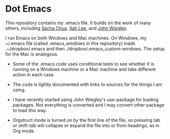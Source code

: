 Dot Emacs 
==========

This repository contains my .emacs file.
It builds on the work of many others, including
[Sacha Chua](https://github.com/sachac),
[Xah Lee](https://github.com/xahlee), and
[John Wiegley](https://github.com/jwiegley).

I run Emacs on both Windows and Mac machines.  On Windows, my ~/.emacs file
(called .emacs_windows in this repository) loads .~/dropbox/.emacs and
then ./dropbox/.emacs_custom-windows.
The setup for the Mac is analogous.

* Some of the .emacs code uses conditional tests to see whether it is
  running on a Windows machine or a Mac machine and take different action
  in each case.

* The code is lightly documented with links to sources for the
  things I am using.

* I have recently started using John Wiegley's use-package for loading
  packages.  Not everything is converted and I may convert other package to
  load this way.

* Orgstruct mode is turned on by the first line of the file, so pressing
  tab or shift-tab will collapse or expand the file into or from headings,
  as in Org mode.

<!---
Some more background information is given in the blog post ...
-->

